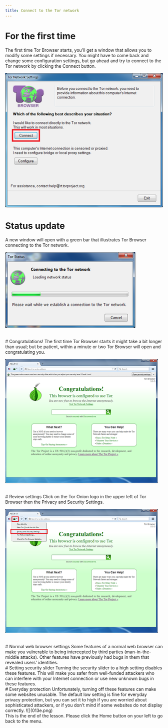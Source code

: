 ```yaml
---
title: Connect to the Tor network
---
```

# For the first time
The first time Tor Browser starts, you'll get a window that allows you to modify some settings if necessary. You might have to come back and change some configuration settings, but go ahead and try to connect to the Tor network by clicking the Connect button.

![](009e.png)
<br>
# Status update
A new window will open with a green bar that illustrates Tor Browser connecting to the Tor network.

![](010.png)

<br>
# Congratulations!
The first time Tor Browser starts it might take a bit longer than usual; but be patient, within a minute or two Tor Browser will open and congratulating you.

![](12.png)

<br>
# Review settings
Click on the Tor Onion logo in the upper left of Tor Browser then the Privacy and Security Settings.

![](12e.png)

<br>
# Normal web browser settings
Some features of a normal web browser can make you vulnerable to being intercepted by third parties (man-in-the-middle attacks). Other features have previously had bugs in them that revealed users' identities.
<br>
# Setting security slider
Turning the security slider to a high setting disables these features. This will make you safer from well-funded attackers who can interfere with your Internet connection or use new unknown bugs in these features.
<br>
# Everyday protection
Unfortunately, turning off these features can make some websites unusable. The default low setting is fine for everyday privacy protection, but you can set it to high if you are worried about sophisticated attackers, or if you don't mind if some websites do not display correctly.
![](013e.png)
<br>
This is the end of the lesson. Please click the Home button on your left to go back to the menu.
